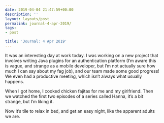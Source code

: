 ```yaml
---
date: 2019-04-04 21:47:59+00:00
description: ''
layout: layouts/post
permalink: journal-4-apr-2019/
tags:
- post

title: 'Journal: 4 Apr 2019'
---
```


<p>It was an interesting day at work today. I was working on a new project that involves writing Java plugins for an authentication platform (I’m aware this is vague, and strange as a mobile developer, but I’m not actually sure how much I can say about my fag job), and our team made some good progress! We even had a productive meeting, which isn’t always what usually happens.</p>
<p>When I got home, I cooked chicken fajitas for me and my girlfriend. Then we watched the first two episodes of a series called Hanna, it’s a bit strange, but I’m liking it.</p>
<p>Now it’s tile to relax in bed, and get an easy night, like the apparent adults we are.</p>
